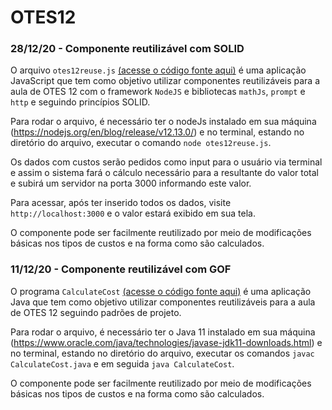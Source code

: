 # OTES12

### 28/12/20 - Componente reutilizável com SOLID

O arquivo `otes12reuse.js` [(acesse o código fonte aqui)](https://github.com/nataliaspeck/otes12/blob/master/otes12reuse.js) é uma aplicação JavaScript que tem como objetivo utilizar componentes reutilizáveis para a aula de OTES 12 com o framework `NodeJS` e bibliotecas `mathJs`, `prompt` e `http` e seguindo princípios SOLID.

Para rodar o arquivo, é necessário ter o nodeJs instalado em sua máquina (https://nodejs.org/en/blog/release/v12.13.0/) e no terminal, estando no diretório do arquivo, executar o comando `node otes12reuse.js`.

Os dados com custos serão pedidos como input para o usuário via terminal e assim o sistema fará o cálculo necessário para a resultante do valor total e subirá um servidor na porta 3000 informando este valor. 

Para acessar, após ter inserido todos os dados, visite `http://localhost:3000` e o valor estará exibido em sua tela. 

O componente pode ser facilmente reutilizado por meio de modificações básicas nos tipos de custos e na forma como são calculados.

### 11/12/20 - Componente reutilizável com GOF

O programa `CalculateCost` [(acesse o código fonte aqui)](https://github.com/nataliaspeck/otes12/tree/master/05-12-20/src) é uma aplicação Java que tem como objetivo utilizar componentes reutilizáveis para a aula de OTES 12 seguindo padrões de projeto.

Para rodar o arquivo, é necessário ter o Java 11 instalado em sua máquina (https://www.oracle.com/java/technologies/javase-jdk11-downloads.html) e no terminal, estando no diretório do arquivo, executar os comandos `javac CalculateCost.java` e em seguida `java CalculateCost`.

O componente pode ser facilmente reutilizado por meio de modificações básicas nos tipos de custos e na forma como são calculados.

